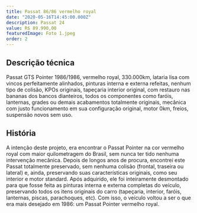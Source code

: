 ```yaml
---
title: Passat 86/86 vermelho royal
date: "2020-05-16T14:45:00.000Z"
description: Passat 24
value: R$ 89.990,00
featuredImage: Foto 1.jpeg
order: 2
---
```


## Descrição técnica

Passat GTS Pointer 1986/1986, vermelho royal, 330.000km, lataria lisa com vincos perfeitamente alinhados, pinturas interna e externa refeitas, nenhum tipo de colisão, KPOs originais, tapeçaria interior original, com restauro nas bananas dos bancos dianteiros, todos os componentes como faróis, lanternas, grades ou demais acabamentos totalmente originais, mecânica com justo funcionamento em sua configuração original, motor 0km, freios, suspensão novos sem uso.

## História

A intenção deste projeto, era encontrar o Passat Pointer na cor vermelho royal com maior quilometragem do Brasil, sem nunca ter tido nenhuma intervenção mecânica. Depois de longos anos de procura, encontrei este Passat totalmente preservado, sem nenhuma colisão (frontal, traseira ou lateral) e, ainda, preservando suas características originais, como seu interior e motor standard.
Após adquirido, ele foi inteiramente desmontado para que fosse feita as pinturas interna e externa completas do veículo, preservando todos os itens originais do carro (tapeçaria, interior, faróis, lanternas, piscas, parachoques, etc).
Com isso, o veículo voltou a ser o que era mais desejado em 1986: um Passat Pointer vermelho royal.